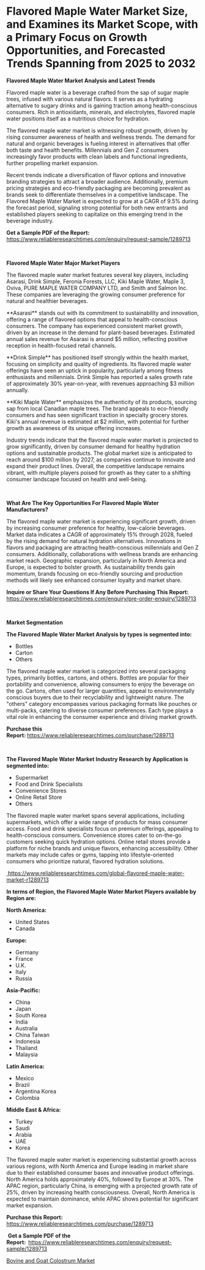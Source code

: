 <p><h1>Flavored Maple Water Market Size, and Examines its Market Scope, with a Primary Focus on Growth Opportunities, and Forecasted Trends Spanning from 2025 to 2032</h1></p><p><strong>Flavored Maple Water Market Analysis and Latest Trends</strong></p>
<p><p>Flavored maple water is a beverage crafted from the sap of sugar maple trees, infused with various natural flavors. It serves as a hydrating alternative to sugary drinks and is gaining traction among health-conscious consumers. Rich in antioxidants, minerals, and electrolytes, flavored maple water positions itself as a nutritious choice for hydration.</p><p>The flavored maple water market is witnessing robust growth, driven by rising consumer awareness of health and wellness trends. The demand for natural and organic beverages is fueling interest in alternatives that offer both taste and health benefits. Millennials and Gen Z consumers increasingly favor products with clean labels and functional ingredients, further propelling market expansion.</p><p>Recent trends indicate a diversification of flavor options and innovative branding strategies to attract a broader audience. Additionally, premium pricing strategies and eco-friendly packaging are becoming prevalent as brands seek to differentiate themselves in a competitive landscape. The Flavored Maple Water Market is expected to grow at a CAGR of 9.5% during the forecast period, signaling strong potential for both new entrants and established players seeking to capitalize on this emerging trend in the beverage industry.</p></p>
<p><strong>Get a Sample PDF of the Report:&nbsp;</strong> <a href="https://www.reliableresearchtimes.com/enquiry/request-sample/1289713?utm_campaign=3313&utm_medium=2&utm_source=Github&utm_content=ia&utm_term=29032025&utm_id=flavored-maple-water">https://www.reliableresearchtimes.com/enquiry/request-sample/1289713</a></p>
<p>&nbsp;</p>
<p><strong>Flavored Maple Water Major Market Players</strong></p>
<p><p>The flavored maple water market features several key players, including Asarasi, Drink Simple, Feronia Forests, LLC, Kiki Maple Water, Maple 3, Oviva, PURE MAPLE WATER COMPANY LTD, and Smith and Salmon Inc. These companies are leveraging the growing consumer preference for natural and healthier beverages.</p><p>**Asarasi** stands out with its commitment to sustainability and innovation, offering a range of flavored options that appeal to health-conscious consumers. The company has experienced consistent market growth, driven by an increase in the demand for plant-based beverages. Estimated annual sales revenue for Asarasi is around $5 million, reflecting positive reception in health-focused retail channels.</p><p>**Drink Simple** has positioned itself strongly within the health market, focusing on simplicity and quality of ingredients. Its flavored maple water offerings have seen an uptick in popularity, particularly among fitness enthusiasts and millennials. Drink Simple has reported a sales growth rate of approximately 30% year-on-year, with revenues approaching $3 million annually.</p><p>**Kiki Maple Water** emphasizes the authenticity of its products, sourcing sap from local Canadian maple trees. The brand appeals to eco-friendly consumers and has seen significant traction in specialty grocery stores. Kiki's annual revenue is estimated at $2 million, with potential for further growth as awareness of its unique offering increases.</p><p>Industry trends indicate that the flavored maple water market is projected to grow significantly, driven by consumer demand for healthy hydration options and sustainable products. The global market size is anticipated to reach around $100 million by 2027, as companies continue to innovate and expand their product lines. Overall, the competitive landscape remains vibrant, with multiple players poised for growth as they cater to a shifting consumer landscape focused on health and well-being.</p></p>
<p>&nbsp;</p>
<p><strong>What Are The Key Opportunities For Flavored Maple Water Manufacturers?</strong></p>
<p><p>The flavored maple water market is experiencing significant growth, driven by increasing consumer preference for healthy, low-calorie beverages. Market data indicates a CAGR of approximately 15% through 2028, fueled by the rising demand for natural hydration alternatives. Innovations in flavors and packaging are attracting health-conscious millennials and Gen Z consumers. Additionally, collaborations with wellness brands are enhancing market reach. Geographic expansion, particularly in North America and Europe, is expected to bolster growth. As sustainability trends gain momentum, brands focusing on eco-friendly sourcing and production methods will likely see enhanced consumer loyalty and market share.</p></p>
<p><strong>Inquire or Share Your Questions If Any Before Purchasing This Report:</strong> <a href="https://www.reliableresearchtimes.com/enquiry/pre-order-enquiry/1289713?utm_campaign=3313&utm_medium=2&utm_source=Github&utm_content=ia&utm_term=29032025&utm_id=flavored-maple-water">https://www.reliableresearchtimes.com/enquiry/pre-order-enquiry/1289713</a></p>
<p>&nbsp;</p>
<p><strong>Market Segmentation</strong></p>
<p><strong>The Flavored Maple Water Market Analysis by types is segmented into:</strong></p>
<p><ul><li>Bottles</li><li>Carton</li><li>Others</li></ul></p>
<p><p>The flavored maple water market is categorized into several packaging types, primarily bottles, cartons, and others. Bottles are popular for their portability and convenience, allowing consumers to enjoy the beverage on the go. Cartons, often used for larger quantities, appeal to environmentally conscious buyers due to their recyclability and lightweight nature. The "others" category encompasses various packaging formats like pouches or multi-packs, catering to diverse consumer preferences. Each type plays a vital role in enhancing the consumer experience and driving market growth.</p></p>
<p><strong>Purchase this Report:&nbsp;</strong><a href="https://www.reliableresearchtimes.com/purchase/1289713?utm_campaign=3313&utm_medium=2&utm_source=Github&utm_content=ia&utm_term=29032025&utm_id=flavored-maple-water">https://www.reliableresearchtimes.com/purchase/1289713</a></p>
<p>&nbsp;</p>
<p><strong>The Flavored Maple Water Market Industry Research by Application is segmented into:</strong></p>
<p><ul><li>Supermarket</li><li>Food and Drink Specialists</li><li>Convenience Stores</li><li>Online Retail Store</li><li>Others</li></ul></p>
<p><p>The flavored maple water market spans several applications, including supermarkets, which offer a wide range of products for mass consumer access. Food and drink specialists focus on premium offerings, appealing to health-conscious consumers. Convenience stores cater to on-the-go customers seeking quick hydration options. Online retail stores provide a platform for niche brands and unique flavors, enhancing accessibility. Other markets may include cafes or gyms, tapping into lifestyle-oriented consumers who prioritize natural, flavored hydration solutions.</p></p>
<p><a href="https://www.reliableresearchtimes.com/global-flavored-maple-water-market-r1289713?utm_campaign=3313&utm_medium=2&utm_source=Github&utm_content=ia&utm_term=29032025&utm_id=flavored-maple-water">&nbsp;https://www.reliableresearchtimes.com/global-flavored-maple-water-market-r1289713</a></p>
<p><strong>In terms of Region, the Flavored Maple Water Market Players available by Region are:</strong></p>
<p>
    <p> <strong> North America: </strong>
        <ul>
            <li>United States</li>
            <li>Canada</li>
        </ul>
        </p> 
    <p> <strong> Europe: </strong>
        <ul>
            <li>Germany</li>
            <li>France</li>
            <li>U.K.</li>
            <li>Italy</li>
            <li>Russia</li>
        </ul>
        </p> 
    <p> <strong> Asia-Pacific: </strong>
        <ul>
            <li>China</li>
            <li>Japan</li>
            <li>South Korea</li>
            <li>India</li>
            <li>Australia</li>
            <li>China Taiwan</li>
            <li>Indonesia</li>
            <li>Thailand</li>
            <li>Malaysia</li>
        </ul>
        </p> 
    <p> <strong> Latin America: </strong>
        <ul>
            <li>Mexico</li>
            <li>Brazil</li>
            <li>Argentina Korea</li>
            <li>Colombia</li>
        </ul>
        </p> 
    <p> <strong> Middle East & Africa: </strong>
        <ul>
            <li>Turkey</li>
            <li>Saudi</li>
            <li>Arabia</li>
            <li>UAE</li>
            <li>Korea</li>
        </ul>
    </p>
    </p>
<p><p>The flavored maple water market is experiencing substantial growth across various regions, with North America and Europe leading in market share due to their established consumer bases and innovative product offerings. North America holds approximately 40%, followed by Europe at 30%. The APAC region, particularly China, is emerging with a projected growth rate of 25%, driven by increasing health consciousness. Overall, North America is expected to maintain dominance, while APAC shows potential for significant market expansion.</p></p>
<p><strong>Purchase this Report: </strong><a href="https://www.reliableresearchtimes.com/purchase/1289713?utm_campaign=3313&utm_medium=2&utm_source=Github&utm_content=ia&utm_term=29032025&utm_id=flavored-maple-water">https://www.reliableresearchtimes.com/purchase/1289713</a></p>
<p>&nbsp;<strong>Get a Sample PDF of the Report:&nbsp;&nbsp;</strong><a href="https://www.reliableresearchtimes.com/enquiry/request-sample/1289713?utm_campaign=3313&utm_medium=2&utm_source=Github&utm_content=ia&utm_term=29032025&utm_id=flavored-maple-water">https://www.reliableresearchtimes.com/enquiry/request-sample/1289713</a></p>
<p><strong></strong></p>
<p><p><a href="https://github.com/daemluari/Market-Research-Report-List-1/blob/main/bovine-and-goat-colostrum-market.md?utm_campaign=3313&utm_medium=2&utm_source=Github&utm_content=ia&utm_term=29032025&utm_id=flavored-maple-water">Bovine and Goat Colostrum Market</a></p></p>